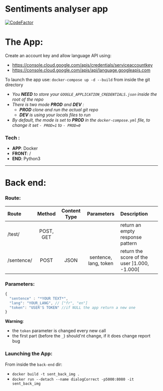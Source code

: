 # Sentiments analyser app

[![CodeFactor](https://www.codefactor.io/repository/github/sccagg5/dialogflowsentimentanalyser/badge)](https://www.codefactor.io/repository/github/sccagg5/dialogflowsentimentanalyser)

# The App:

Create an account key and allow language API using:
 * https://console.cloud.google.com/apis/credentials/serviceaccountkey
 * https://console.cloud.google.com/apis/api/language.googleapis.com

To launch the app use: `docker-compose up -d --build` from inside the git directory

 * _You **NEED** to store your `GOOGLE_APPLICATION_CREDENTIALS.json` inside the root of the repo_
 * *There is two mode **PROD** and **DEV** :*
   * _**PROD** clone and run the actual git repo_
   * _**DEV** is using your locals files to run_
 * *By default, the mode is set to **PROD** in the `docker-compose.yml` file, to change it set `- PROD=1` to `- PROD=0`*


### Tech :
 
  * **APP**: Docker
  * **FRONT**: /
  * **END**: Python3
  
  
---

# Back end:

### Route:  

Route| Method| Content Type |Parameters| Description |
:-|:-:|:-:|:-:|:-|
/test/ | POST, GET |  |  | return an empty response pattern
/sentence/ | POST | JSON | sentence, lang, token| return the score of the user ]1.000, -1.000\[

### Parameters:
```javascript
{
  "sentence" : "*YOUR TEXT*",
  "lang": "YOUR_LANG", // ["fr", "en"]
  "token": "USER'S TOKEN" //if NULL the app return a new one 
}
```

**Warning**: 
  * the `token` parameter is changed every new call
  * the first part (before the `_`) should'nt change, if it does change report bug

### Launching the App:  

From inside the `back-end` dir:

 * `docker build -t sent_back_img .`
 * `docker run --detach --name dialogCorrect -p5000:8080 -it sent_back_img`

